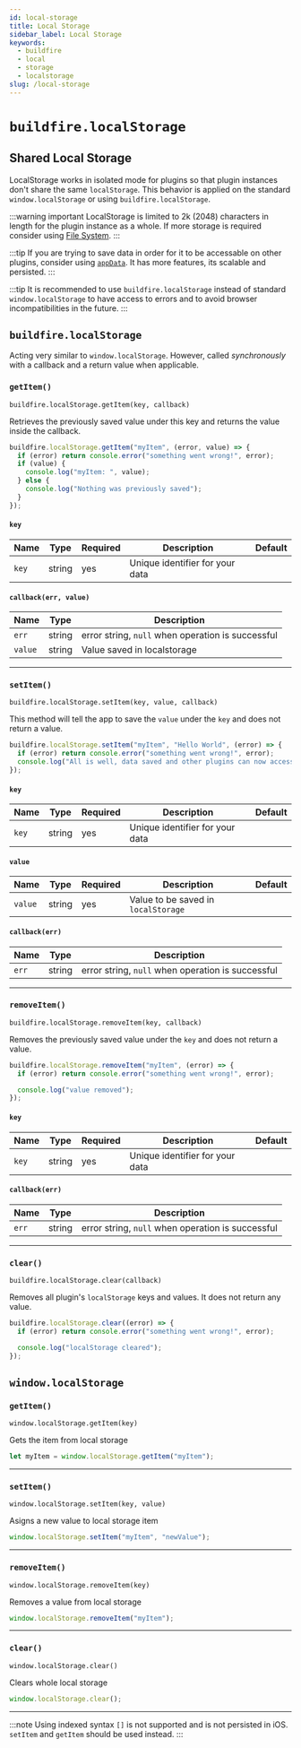 ```yaml
---
id: local-storage
title: Local Storage
sidebar_label: Local Storage
keywords:
  - buildfire
  - local
  - storage
  - localstorage
slug: /local-storage
---
```


# `buildfire.localStorage`

## Shared Local Storage

LocalStorage works in isolated mode for plugins so that plugin instances don't share the same `localStorage`. This behavior is applied on the standard `window.localStorage` or using `buildfire.localStorage`.

:::warning important
LocalStorage is limited to 2k (2048) characters in length for the plugin instance as a whole. If more storage is required consider using [File System](/docs/file-system).
:::

:::tip
If you are trying to save data in order for it to be accessable on other plugins, consider using [`appData`](/docs/app-data). It has more features, its scalable and persisted.
:::

:::tip
It is recommended to use `buildfire.localStorage` instead of standard `window.localStorage` to have access to errors and to avoid browser incompatibilities in the future.
:::

## `buildfire.localStorage`

Acting very similar to `window.localStorage`. However, called _synchronously_ with a callback and a return value when applicable.

### `getItem()` <div class="label control"></div><div class="label widget"></div>

`buildfire.localStorage.getItem(key, callback)`

Retrieves the previously saved value under this key and returns the value inside the callback.

```javascript
buildfire.localStorage.getItem("myItem", (error, value) => {
  if (error) return console.error("something went wrong!", error);
  if (value) {
    console.log("myItem: ", value);
  } else {
    console.log("Nothing was previously saved");
  }
});
```

#### `key`

| Name  | Type   | Required | Description                     | Default |
| ----- | ------ | -------- | ------------------------------- | ------- |
| `key` | string | yes      | Unique identifier for your data |

#### `callback(err, value)`

| Name    | Type   | Description                                       |
| ------- | ------ | ------------------------------------------------- |
| `err`   | string | error string, `null` when operation is successful |
| `value` | string | Value saved in localstorage                       |

---

### `setItem()` <div class="label control"></div><div class="label widget"></div>

`buildfire.localStorage.setItem(key, value, callback)`

This method will tell the app to save the `value` under the `key` and does not return a value.

```javascript
buildfire.localStorage.setItem("myItem", "Hello World", (error) => {
  if (error) return console.error("something went wrong!", error);
  console.log("All is well, data saved and other plugins can now access it");
});
```

#### `key`

| Name  | Type   | Required | Description                     | Default |
| ----- | ------ | -------- | ------------------------------- | ------- |
| `key` | string | yes      | Unique identifier for your data |

#### `value`

| Name    | Type   | Required | Description                         | Default |
| ------- | ------ | -------- | ----------------------------------- | ------- |
| `value` | string | yes      | Value to be saved in `localStorage` |

#### `callback(err)`

| Name  | Type   | Description                                       |
| ----- | ------ | ------------------------------------------------- |
| `err` | string | error string, `null` when operation is successful |

---

### `removeItem()` <div class="label control"></div><div class="label widget"></div>

`buildfire.localStorage.removeItem(key, callback)`

Removes the previously saved value under the `key` and does not return a value.

```javascript
buildfire.localStorage.removeItem("myItem", (error) => {
  if (error) return console.error("something went wrong!", error);

  console.log("value removed");
});
```

#### `key`

| Name  | Type   | Required | Description                     | Default |
| ----- | ------ | -------- | ------------------------------- | ------- |
| `key` | string | yes      | Unique identifier for your data |

#### `callback(err)`

| Name  | Type   | Description                                       |
| ----- | ------ | ------------------------------------------------- |
| `err` | string | error string, `null` when operation is successful |

---

### `clear()` <div class="label control"></div><div class="label widget"></div>

`buildfire.localStorage.clear(callback)`

Removes all plugin's `localStorage` keys and values. It does not return any value.

```javascript
buildfire.localStorage.clear((error) => {
  if (error) return console.error("something went wrong!", error);

  console.log("localStorage cleared");
});
```

## `window.localStorage`

### `getItem()` <div class="label control"></div><div class="label widget"></div>

`window.localStorage.getItem(key)`

Gets the item from local storage

```javascript
let myItem = window.localStorage.getItem("myItem");
```

---

### `setItem()` <div class="label control"></div><div class="label widget"></div>

`window.localStorage.setItem(key, value)`

Asigns a new value to local storage item

```javascript
window.localStorage.setItem("myItem", "newValue");
```

---

### `removeItem()` <div class="label control"></div><div class="label widget"></div>

`window.localStorage.removeItem(key)`

Removes a value from local storage

```javascript
window.localStorage.removeItem("myItem");
```

---

### `clear()` <div class="label control"></div><div class="label widget"></div>

`window.localStorage.clear()`

Clears whole local storage

```javascript
window.localStorage.clear();
```

---

:::note
Using indexed syntax `[]` is not supported and is not persisted in iOS. `setItem` and `getItem` should be used instead.
:::
